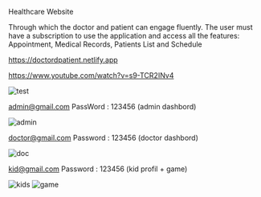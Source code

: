 Healthcare Website

Through which the doctor and patient can engage fluently.
The user must have a subscription to use the application and access all the features: Appointment, Medical Records, Patients List and Schedule

https://doctordpatient.netlify.app


https://www.youtube.com/watch?v=s9-TCR2INv4

![test](https://user-images.githubusercontent.com/87445066/148623938-419abeb8-4a98-42a2-be39-fa0b57cc2b8d.gif)


admin@gmail.com    PassWord : 123456    (admin dashbord) 

![admin](https://user-images.githubusercontent.com/87445066/161458508-a802a7fd-eef7-4089-8d87-97f3c09ec607.png)

doctor@gmail.com   Password : 123456    (doctor dashbord) 

![doc](https://user-images.githubusercontent.com/87445066/161458524-145d9fe0-48bb-4a62-9ed5-4f994f85d741.png)

kid@gmail.com      Password : 123456    (kid profil + game)  

![kids](https://user-images.githubusercontent.com/87445066/161458583-40e89572-6e03-47a6-b1ca-9b5ce93d2461.png)
![game](https://user-images.githubusercontent.com/87445066/161458603-52808bbe-26a1-4303-8934-a8aa0e731883.png)


